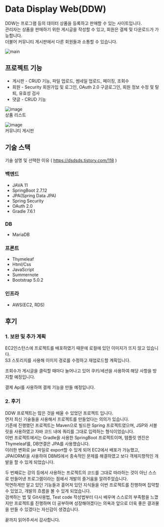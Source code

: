 # Data Display Web(DDW)

DDW는 프로그램 등의 데이터 상품을 등록하고 판매할 수 있는 사이트입니다.  
관리자는 상품을 판매하기 위한 게시글을 작성할 수 있고, 회원은 결제 및 다운로드가 가능합니다.  
더불어 커뮤니티 게시판에서 다른 회원들과 소통할 수 있습니다.  

![main](https://github.com/dasl1101/DDW/assets/102366257/f87f48b5-2ec8-4465-975d-9e33d6078634)

## 프로젝트 기능
* 게시판 - CRUD 기능, 파일 업로드, 썸네일 업로드, 페이징, 조회수  
* 회원 - Security 회원가입 및 로그인, OAuth 2.0 구글로그인, 회원 정보 수정 및 탈퇴, 유효성 검사  
* 댓글 - CRUD 기능

  
![image](https://github.com/dasl1101/DDW/assets/102366257/fdec49d8-79b0-4abf-9656-b33d56c045b1)  
상품 리스트  
  
![image](https://github.com/dasl1101/DDW/assets/102366257/731c24d3-e59b-47de-9377-5b30b63a44b9)  
커뮤니티 게시판  

## 기술 스택
기술 설명 및 선택한 이유 ( https://dsdsds.tistory.com/118 )

### 백엔드
* JAVA 11  
* SpringBoot 2.7.12  
* JPA(Spring Data JPA)  
* Spring Security  
* OAuth 2.0  
* Gradle 7.6.1  

### DB
* MariaDB  

### 프론트
* Thymeleaf  
* Html/Css  
* JavaScript  
* Summernote  
* Bootstrap 5.0.2  

### 인프라
* AWS(EC2, RDS)  


## 후기

### 1. 보완 및 추가 계획

EC2인스턴스에 프로젝트를 배포하였기 때문에 로컬에 있던 이미지가 뜨지 않고 있습니다.  
S3 스토리지를 사용해 이미지 경로를 수정하고 재업로드할 계획입니다.  

조회수가 게시글을 클릭할 때마다 늘어나고 있어 쿠키/세션을 사용하여 해당 사항을 방지할 예정입니다.  

결제 Api를 사용하여 결제 기능을 만들 예정입니다.  

### 2. 후기

DDW 프로젝트는 많은 것을 배울 수 있었던 프로젝트 입니다.  
먼저 최신 기술들을 사용해서 프로젝트를 만들었다는 의의가 있습니다.  
기존에 진행했던 프로젝트는 Maven으로 빌드한 Spring 프로젝트였으며, JSP와 서블릿을 사용하였고 자바 코드 내에 쿼리를 그대로 입력하는 형식이었습니다.  
이번 프로젝트에서는 Gradle을 사용한 SpringBoot 프로젝트이며, 템플릿 엔진은 Thymeleaf를, DB연결은 JPA를 사용했습니다.  
이러한 변화로 jar 파일로 export할 수 있게 되어 EC2에서 배포가 가능했고, JPA(ORM)을 사용하여 DBMS에서 종속적인 문제를 해결하였고 보다 객체지향적인 개발을 할 수 있게 되었습니다.  
  
두 번째로는 강의 등에서 사용하는 프로젝트의 코드를 그대로 따라하는 것이 아닌 스스로 만들어낸 프로그램이라는 점에서 개발의 즐거움을 알려주었습니다.  
막연하게만 알고 있던 기능들과 흩어져 있던 지식들을 이번 프로젝트를 진행하며 집약할 수 있었고, 개발의 흐름을 볼 수 있게 되었습니다.  
검색하는 법 및 Git사용법, Test code 작성법부터 다시 배우며 스스로의 부족함을 느꼈지만 프로젝트를 진행하며 더 공부하며 성장해야겠다는 의욕과 앞으로 더욱 좋은 결과물을 만들 수 있겠다는 자신감이 생겼습니다.  
  
끝까지 읽어주셔서 감사합니다.  
